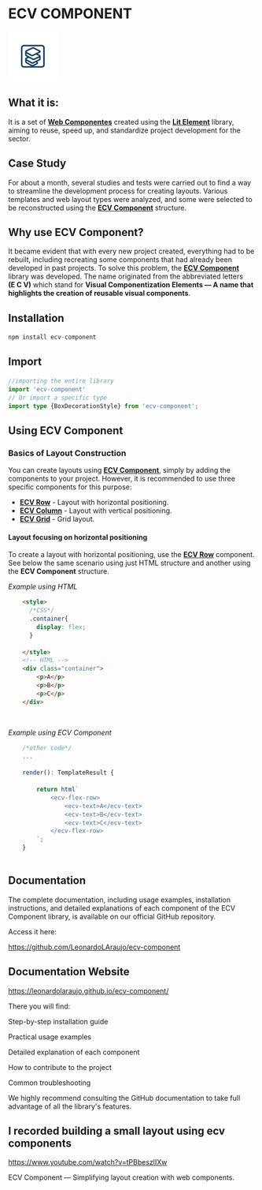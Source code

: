 # ECV COMPONENT

<img src="./docs/assets/icon.png" width="100px">

## What it is:

It is a set of  <a href="https://www.webcomponents.org/introduction" target="_blank">**Web Componentes**</a> created using the <a href="https://lit.dev/" target="_blank">**Lit Element**</a> library, aiming to reuse, speed up, and standardize project development for the sector.


## Case Study

For about a month, several studies and tests were carried out to find a way to streamline the development process for creating layouts. Various templates and web layout types were analyzed, and some were selected to be reconstructed using the <a href="https://leonardolaraujo.github.io/ecv-component/index.html">**ECV Component**</a> structure.


## Why use ECV Component?

It became evident that with every new project created, everything had to be rebuilt, including recreating some components that had already been developed in past projects. To solve this problem, the <a href="https://leonardolaraujo.github.io/ecv-component/index.html">**ECV Component**</a> library was developed. The name originated from the abbreviated letters
<br>**(E C V)** which stand for **Visual Componentization Elements — A name that highlights the creation of reusable visual components**.

## Installation
```typescript
npm install ecv-component
```

## Import
```typescript
//importing the entire library
import 'ecv-component' 
// Or import a specific type
import type {BoxDecorationStyle} from 'ecv-component';
```

## Using ECV Component

### Basics of Layout Construction

You can create layouts using <a href="https://leonardolaraujo.github.io/ecv-component/index.html">**ECV Component**</a>, simply by adding the components to your project. However, it is recommended to use three specific components for this purpose:

- <a href="https://leonardolaraujo.github.io/ecv-component/classes/components_ecv_flex_row.ECVFlexRow.html" target="_blank">**ECV Row**</a> - Layout with horizontal positioning.
- <a href="https://leonardolaraujo.github.io/ecv-component/classes/components_ecv_flex_column.ECVFlexColumn.html" target="_blank">**ECV Column**</a> - Layout with vertical positioning.
- <a href="https://leonardolaraujo.github.io/ecv-component/classes/components_ecv_grid.ECVGrid.html" target="_blank">**ECV Grid**</a> - Grid layout.

#### Layout focusing on horizontal positioning

To create a layout with horizontal positioning, use the <a href="https://leonardolaraujo.github.io/ecv-component/classes/components_ecv_flex_row.ECVFlexRow.html" target="_blank">**ECV Row**</a> component. See below the same scenario using just HTML structure and another using the **ECV Component** structure.

_Example using HTML_

```html
    <style>
      /*CSS*/
      .container{
        display: flex;
      }

    </style>
    <!-- HTML -->
    <div class="container">
        <p>A</p>
        <p>B</p>
        <p>C</p>
    </div>

```
<br>

_Example using ECV Component_


```typescript
    /*other code*/
    ...

    render(): TemplateResult {

        return html`
            <ecv-flex-row>
                <ecv-text>A</ecv-text>
                <ecv-text>B</ecv-text>
                <ecv-text>C</ecv-text>
            </ecv-flex-row>
        `;
    }
    
```

## Documentation

The complete documentation, including usage examples, installation instructions, and detailed explanations of each component of the ECV Component library, is available on our official GitHub repository.

Access it here:

https://github.com/LeonardoLAraujo/ecv-component

## Documentation Website

https://leonardolaraujo.github.io/ecv-component/

There you will find:

Step-by-step installation guide

Practical usage examples

Detailed explanation of each component

How to contribute to the project

Common troubleshooting

We highly recommend consulting the GitHub documentation to take full advantage of all the library's features.

## I recorded building a small layout using ecv components
https://www.youtube.com/watch?v=tPBbeszlIXw

ECV Component — Simplifying layout creation with web components.
